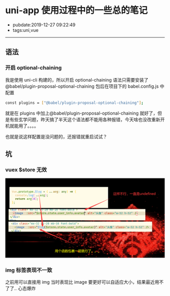 # uni-app 使用过程中的一些总的笔记

- pubdate:2019-12-27 09:22:49
- tags:uni,vue

---

## 语法

### 开启 optional-chaining

我是使用 uni-cli 构建的，所以开启 optional-chaining 语法只需要安装了@babel/plugin-proposal-optional-chaining 包后在项目下的 babel.config.js 中配置

```bash
const plugins = ["@babel/plugin-proposal-optional-chaining"];
```

就是在 plugins 中加上@babel/plugin-proposal-optional-chaining 就好了，但是有些玄学问题，昨天搞了半天这个语法都不能用各种报错，今天啥也没改重新开机就能用了。。。。

也就是说这样配置是没问题的，还报错就重启试试？

## 坑

### vuex \$store 无效

![vuex动态响应](./img/vuex动态响应.png)

### img 标签表现不一致

之前用可以直接用 img 当时表现比 image 要更好可以自适应大小，结果最近用不了了.. 心态爆炸
